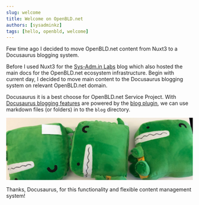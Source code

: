 ```yaml
---
slug: welcome
title: Welcome on OpenBLD.net
authors: [sysadminkz]
tags: [hello, openbld, welcome]
---
```


Few time ago I decided to move OpenBLD.net content from Nuxt3 to a Docusaurus blogging system.

Before I used Nuxt3 for the [Sys-Adm.in Labs](https://lab.sys-adm.in/) blog which also hosted the 
main docs for the OpenBLD.net ecosystem infrastructure. Begin with current day, I decided to move main
content to the Docusaurus blogging system on relevant OpenBLD.net domain.

Docusaurus it is a best choose for OpenBLD.net Service Project. With [Docusaurus blogging features](https://docusaurus.io/docs/blog) are powered by the [blog plugin](https://docusaurus.io/docs/api/plugins/@docusaurus/plugin-content-blog),
we can use markdown files (or folders) in to the `blog` directory.

![Docusaurus Plushie](docusaurus-plushie-banner.jpeg)

Thanks, Docusaurus, for this functionality and flexible content management system!
